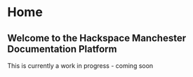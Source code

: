 # Home

## Welcome to the Hackspace Manchester Documentation Platform

This is currently a work in progress - coming soon 
